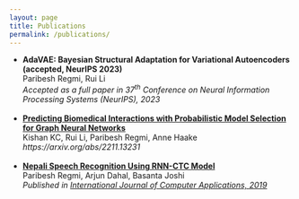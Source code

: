 ```yaml
---
layout: page
title: Publications
permalink: /publications/
---
```


<ul>
    <li>
        <b>AdaVAE: Bayesian Structural Adaptation for Variational Autoencoders (accepted, NeurIPS 2023)</b><br>
        Paribesh Regmi, Rui Li <br>
        <em> Accepted as a full paper in 37<sup>th</sup> Conference on Neural Information Processing Systems (NeurIPS), 2023</em>
    </li><br>
    <li>   
    <b><a href="https://arxiv.org/abs/2010.08516" target="_blank" rel="noopener noreferrer">Predicting Biomedical Interactions with Probabilistic Model Selection for Graph Neural Networks</a></b><br>
        Kishan KC, Rui Li, Paribesh Regmi, Anne Haake <br>
        <em> https://arxiv.org/abs/2211.13231 </em>
    </li><br>
    <li>
        <b><a href="https://www.ijcaonline.org/archives/volume178/number31/regmi-2019-ijca-918401.pdf" target="_blank" rel="noopener noreferrer">Nepali Speech Recognition Using RNN-CTC Model</a></b><br>
        Paribesh Regmi, Arjun Dahal, Basanta Joshi <br>
        <em> Published in <a href="https://www.ijcaonline.org" target="_blank" rel="noopener noreferrer">International Journal of Computer Applications, 2019</a><br></em>
    </li><br>
  
</ul>
